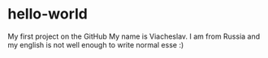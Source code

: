 # hello-world
My first project on the GitHub
My name is Viacheslav. I am from Russia and my english is not well enough to write normal esse :)
